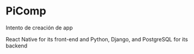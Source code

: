 # PiComp
Intento de creación de app

React Native for its front-end and Python, Django, and PostgreSQL for its backend
